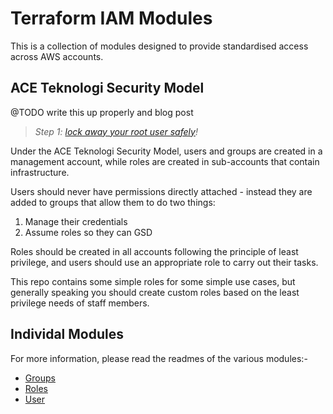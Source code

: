 # Terraform IAM Modules

This is a collection of modules designed to provide standardised access across
AWS accounts.

## ACE Teknologi Security Model

@TODO write this up properly and blog post

> _Step 1: [lock away your root user safely](
https://docs.aws.amazon.com/IAM/latest/UserGuide/best-practices.html)!_

Under the ACE Teknologi Security Model, users and groups are created in a
management account, while roles are created in sub-accounts that contain
infrastructure.

Users should never have permissions directly attached - instead they are added
to groups that allow them to do two things:
1. Manage their credentials
2. Assume roles so they can GSD

Roles should be created in all accounts following the principle of least
privilege, and users should use an appropriate role to carry out their tasks.

This repo contains some simple roles for some simple use cases, but generally
speaking you should create custom roles based on the least privilege needs of
staff members.

## Individal Modules

For more information, please read the readmes of the various modules:-

* [Groups](./groups)
* [Roles](./roles)
* [User](./user)
